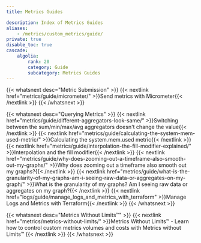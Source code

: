 ```yaml
---
title: Metrics Guides

description: Index of Metrics Guides
aliases:
    - /metrics/custom_metrics/guide/
private: true
disable_toc: true
cascade:
    algolia:
        rank: 20
        category: Guide
        subcategory: Metrics Guides
---
```


{{< whatsnext desc="Metric Submission" >}}
    {{< nextlink href="metrics/guide/micrometer/" >}}Send metrics with Micrometer{{< /nextlink >}}
{{< /whatsnext >}}

{{< whatsnext desc="Querying Metrics" >}}
    {{< nextlink href="metrics/guide/different-aggregators-look-same/" >}}Switching between the sum/min/max/avg aggregators doesn't change the value{{< /nextlink >}}
    {{< nextlink href="metrics/guide/calculating-the-system-mem-used-metric/" >}}Calculating the system.mem.used metric{{< /nextlink >}}
    {{< nextlink href="metrics/guide/interpolation-the-fill-modifier-explained/" >}}Interpolation and the fill modifier{{< /nextlink >}}
    {{< nextlink href="metrics/guide/why-does-zooming-out-a-timeframe-also-smooth-out-my-graphs/" >}}Why does zooming out a timeframe also smooth out my graphs?{{< /nextlink >}}
    {{< nextlink href="metrics/guide/what-is-the-granularity-of-my-graphs-am-i-seeing-raw-data-or-aggregates-on-my-graph/" >}}What is the granularity of my graphs? Am I seeing raw data or aggregates on my graph?{{< /nextlink >}}
    {{< nextlink href="logs/guide/manage_logs_and_metrics_with_terraform" >}}Manage Logs and Metrics with Terraform{{< /nextlink >}}
{{< /whatsnext >}}

{{< whatsnext desc="Metrics Without Limits™" >}}
    {{< nextlink href="metrics/metrics-without-limits/" >}}Metrics Without Limits™ - Learn how to control custom metrics volumes and costs with Metrics without Limits™ {{< /nextlink >}}
{{< /whatsnext >}}
